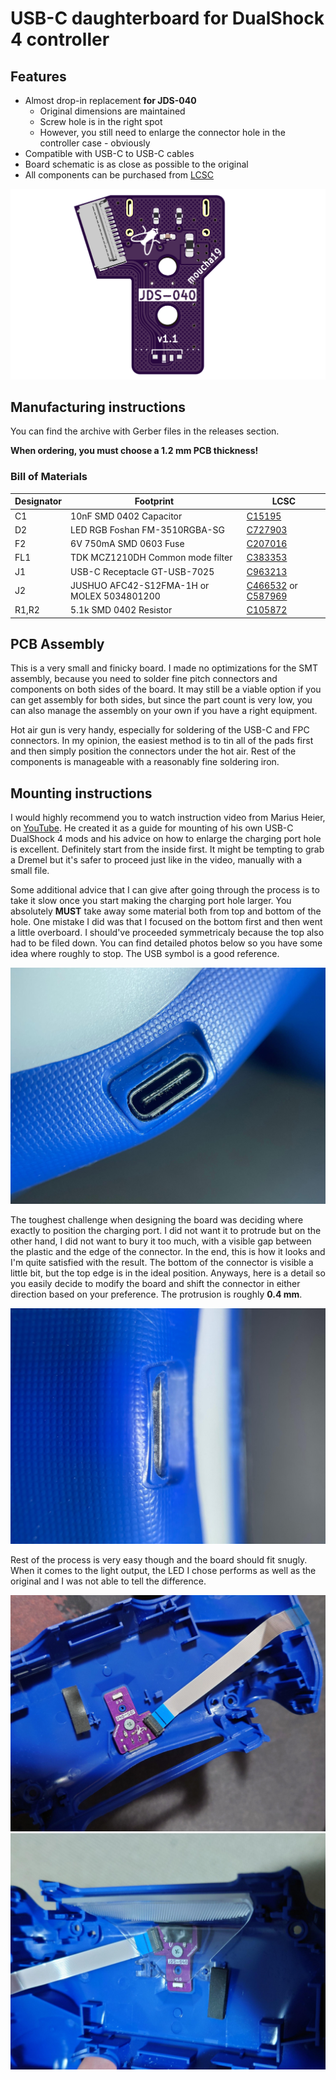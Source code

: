 # USB-C daughterboard for DualShock 4 controller

## Features 

* Almost drop-in replacement **for JDS-040**
    + Original dimensions are maintained
    + Screw hole is in the right spot
    + However, you still need to enlarge the connector hole in the controller case - obviously
* Compatible with USB-C to USB-C cables
* Board schematic is as close as possible to the original
* All components can be purchased from [LCSC](https://www.lcsc.com/)

![JDS-040 render](img/jds-040.png)

## Manufacturing instructions

You can find the archive with Gerber files in the releases section. 

**When ordering, you must choose a 1.2 mm PCB thickness!**

### Bill of Materials

| Designator | Footprint                                                 | LCSC    |
|------------|-----------------------------------------------------------|---------|
| C1         | 10nF  SMD 0402 Capacitor | [C15195](https://www.lcsc.com/product-detail/C15195.html)  |
| D2         | LED RGB Foshan FM-3510RGBA-SG           | [C727903](https://www.lcsc.com/product-detail/C727903.html) |
| F2         | 6V 750mA SMD 0603 Fuse       | [C207016](https://www.lcsc.com/product-detail/C207016.html) |
| FL1        | TDK MCZ1210DH Common mode filter              | [C383353](https://www.lcsc.com/product-detail/C383353.html) |
| J1         | USB-C Receptacle GT-USB-7025             | [C963213](https://www.lcsc.com/product-detail/C963213.html) |
| J2         | JUSHUO AFC42-S12FMA-1H or MOLEX 5034801200 | [C466532](https://www.lcsc.com/product-detail/C466532.html) or [C587969](https://www.lcsc.com/product-detail/C587969.html) |
| R1,R2      | 5.1k  SMD 0402 Resistor  | [C105872](https://www.lcsc.com/product-detail/C105872.html) |

## PCB Assembly

This is a very small and finicky board. I made no optimizations for the SMT assembly, because you need to solder fine pitch connectors and components on both sides of the board. It may still be a viable option if you can get assembly for both sides, but since the part count is very low, you can also manage the assembly on your own if you have a right equipment. 

Hot air gun is very handy, especially for soldering of the USB-C and FPC connectors. In my opinion, the easiest method is to tin all of the pads first and then simply position the connectors under the hot air. Rest of the components is manageable with a reasonably fine soldering iron.

## Mounting instructions

I would highly recommend you to watch instruction video from Marius Heier, on [YouTube](https://www.youtube.com/watch?v=nGKyBJVDXDQ). He created it as a guide for mounting of his own USB-C DualShock 4 mods and his advice on how to enlarge the charging port hole is excellent. Definitely start from the inside first. It might be tempting to grab a Dremel but it's safer to proceed just like in the video, manually with a small file. 

Some additional advice that I can give after going through the process is to take it slow once you start making the charging port hole larger. You absolutely **MUST** take away some material both from top and bottom of the hole. One mistake I did was that I focused on the bottom first and then went a little overboard. I should've proceeded symmetricaly because the top also had to be filed down. You can find detailed photos below so you have some idea where roughly to stop. The USB symbol is a good reference.

![Front detail on the hole](img/hole_detail_a.jpg)

The toughest challenge when designing the board was deciding where exactly to position the charging port. I did not want it to protrude but on the other hand, I did not want to bury it too much, with a visible gap between the plastic and the edge of the connector. In the end, this is how it looks and I'm quite satisfied with the result. The bottom of the connector is visible a little bit, but the top edge is in the ideal position. Anyways, here is a detail so you easily decide to modify the board and shift the connector in either direction based on your preference. The protrusion is roughly **0.4 mm**.

![Front detail on the hole](img/hole_detail_b.jpg)

Rest of the process is very easy though and the board should fit snugly. When it comes to the light output, the LED I chose performs as well as the original and I was not able to tell the difference.

![Fitted board without the light diffuser](img/fitted.JPG)
![Fitted board with the light diffuser](img/fitted_with_diffuser.JPG)
